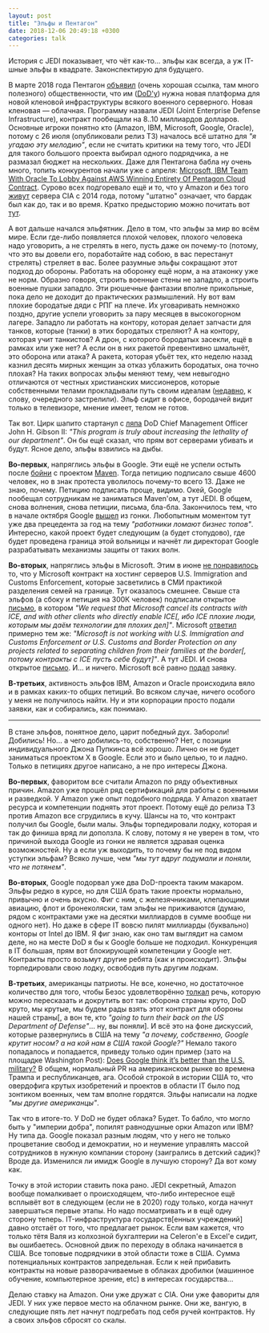 ```yaml
---
layout: post
title: "Эльфы и Пентагон"
date: 2018-12-06 20:49:18 +0300
categories: talk
---
```

История с JEDI показывает, что чёт как-то... эльфы как всегда, а уж IT-шные эльфы в квадрате. Законспектирую для будущего.

В марте 2018 года Пентагон [объявил](https://fedtechmagazine.com/article/2018/03/dod-sheds-light-cloud-future-its-jedi-project) (очень хорошая ссылка, там много полезного) общественности, что им ([DoD'у](https://en.wikipedia.org/wiki/United_States_Department_of_Defense)) нужна новая платформа для новой кленовой инфраструктуры всякого военного серверного. Новая кленовая — облачная. Программу назвали JEDI (Joint Enterprise Defense Infrastructure), контракт пообещали на 8..10 миллиардов долларов. Основные игроки понятно кто (Amazon, IBM, Microsoft, Google, Oracle), потому с 26 июля (опубликовали релиз ТЗ) началось всё штатно для *"я угадаю эту мелодию"*, если не считать критики на тему того, что JEDI для такого большого проекта выбирал одного подрядчика, а не размазал бюджет на нескольких. Даже для Пентагона бабла ну очень много, топить конкурентов начали уже с апреля: [Microsoft, IBM Team With Oracle To Lobby Against AWS Winning Entirety Of Pentagon Cloud Contract](https://www.crn.com/news/cloud/300102101/microsoft-ibm-team-with-oracle-to-lobby-against-aws-winning-entirety-of-pentagon-cloud-contract-report.htm). Сурово всех подгоревало ещё и то, что у Amazon и без того [живут](https://www.theatlantic.com/technology/archive/2014/07/the-details-about-the-cias-deal-with-amazon/374632/) сервера CIA с 2014 года, потому "штатно" означает, что бардак был как до, так и во время. Кратко предысторию можно почитать вот [тут](https://fcw.com/articles/2018/08/10/comment-schatz-jedi.aspx).

А вот дальше начался эльфятник. Дело в том, что эльфы за мир во всём мире. Если где-либо появляется плохой человек, плохого человека надо уговорить, а не стрелять в него, пусть даже он почему-то (потому, что это вы довели его, поработайте над собою, в вас перестанут стрелять) стреляет в вас. Более разумные эльфы сокращают этот подход до обороны. Работать на оборонку ещё норм, а на атаконку уже не норм. Образно говоря, строить военные стены не западло, а строить военные пушки западло. Эти рюшечные фантазии вполне прикольные, пока дело не доходит до практических размышлений. Ну вот вам плохие бородатые дяди с РПГ на плече. Их уговаривать немножко поздно, другие успели уговорить за пару месяцев в высокогорном лагере. Западло ли работать на контору, которая делает запчасти для танков, которые (танки) в этих бородатых стреляют? А на контору, которая учит танкистов? А дрон, с которого бородатых засекли, ещё в рамках или уже нет? А если он в них ракетой превентивно шмальнёт, это оборона или атака? А ракета, которая убьёт тех, кто неделю назад казнил десять мирных женщин за отказ ублажить бородатых, она точно плохая? На таких вопросах эльфы меняют тему, чем невыгодно отличаются от честных христианских миссионеров, которые собственными телами прокладывали путь своим идеалам ([недавно](https://lenta.ru/news/2018/11/21/americankilled/), к слову, очередного застрелили). Эльф сидит в офисе, бородачей видит только в телевизоре, мнение имеет, телом не готов.

Так вот. Цирк шапито стартанул с [ляпа](https://dod.defense.gov/News/Article/Article/1466699/dod-officials-highlight-role-of-cloud-infrastructure-in-supporting-warfighters/igphoto/2001888747/) DoD Chief Management Officer John H. Gibson II: *"This program is truly about increasing the lethality of our department"*. Он бы ещё сказал, что прям вот серверами убивать и будут. Ясное дело, эльфы взвились на дыбы.

**Во-первых**, напряглись эльфы в Google. Эти ещё не успели остыть после [бойни](https://www.reuters.com/article/uk-alphabet-defense/google-to-scrub-u-s-military-deal-protested-by-employees-source-idUKKCN1IX5YC) с проектом [Maven](https://gizmodo.com/google-is-helping-the-pentagon-build-ai-for-drones-1823464533). Тогда петицию подписало свыше 4600 человек, но в знак протеста уволилось почему-то всего 13. Даже не знаю, почему. Петицию подписать проще, видимо. Окей, Google пообещал сотрудникам не заниматься Maven'ом, а тут JEDI. В общем, снова волнения, снова петиции, письма, бла-бла. Закончилось тем, что в начале октября Google [вышел](https://www.bloomberg.com/news/articles/2018-10-08/google-drops-out-of-pentagon-s-10-billion-cloud-competition) из гонки. Любопытным моментом тут уже два прецедента за год на тему *"работники ломают бизнес топов"*. Интересно, какой проект будет следующим (а будет стопудово), где будет проведена граница этой вольницы и начнёт ли директорат Google разрабатывать механизмы защиты от таких волн.

**Во-вторых**, напряглись эльфы в Microsoft. Этим в июне [не понравилось](https://gizmodo.com/microsoft-employees-pressure-leadership-to-cancel-ice-c-1826965297) то, что у Microsoft контракт на хостинг серверов U.S. Immigration and Customs Enforcement, которые засветились в СМИ практикой разделения семей на границе. Тут оказалось смешнее. Свыше ста эльфов (а сбоку и петиция на 300К человек) подписали открытое [письмо](https://www.nytimes.com/2018/06/19/technology/tech-companies-immigration-border.html), в котором *"We request that Microsoft cancel its contracts with ICE, and with other clients who directly enable ICE[, ибо ICE плохие люди, которым мы даём технологии для плохих дел]"*. Microsoft [ответил](https://blogs.microsoft.com/on-the-issues/2018/06/18/microsoft-statement-on-separating-families-at-the-southern-border/) примерно тем же: *"Microsoft is not working with U.S. Immigration and Customs Enforcement or U.S. Customs and Border Protection on any projects related to separating children from their families at the border[, потому контракты с ICE пусть себе будут]"*. А тут JEDI. И снова открытое [письмо](https://medium.com/s/story/an-open-letter-to-microsoft-dont-bid-on-the-us-military-s-project-jedi-7279338b7132). И... и ничего. Microsoft всё равно [подал](https://www.telegraph.co.uk/technology/2018/10/13/microsoft-workers-protest-bid-build-pentagons-10bn-ai-warfare/) заявку.

**В-третьих**, активность эльфов IBM, Amazon и Oracle происходила вяло и в рамках каких-то общих петиций. Во всяком случае, ничего особого у меня не получилось найти. Ну и эти корпорации просто подали заявки, как и собирались, как понимаю.

---

В стане эльфов, понятное дело, царит победный дух. Забороли! Добились! Но... а чего добились-то, собственно? Нет, с позиции индивидуального Джона Пупкинса всё хорошо. Лично он не будет заниматься проектом X в Google. Если это и было целью, то и ладно. Только в петициях другое написано, а не про интересы Джона.

**Во-первых**, фаворитом все считали Amazon по ряду объективных причин. Amazon уже прошёл ряд сертификаций для работы с военными и разведкой. У Amazon уже опыт подобного подряда. У Amazon хватает ресурса и компетенции поднять этот проект. Потому ещё до релиза ТЗ против Amazon все сгрудились в кучу. Шансы на то, что контракт получил бы Google, были малы. Эльфы торпедировали лодку, которая и так до финиша вряд ли доползла. К слову, потому я не уверен в том, что причиной выхода Google из гонки не является здравая оценка возможностей. Ну а если уж выходить, то почему бы не под видом уступки эльфам? Всяко лучше, чем *"мы тут вдруг подумали и поняли, что не потянем"*.

**Во-вторых**, Google подорвал уже два DoD-проекта таким макаром. Эльфы редко в курсе, но для США брать такие проекты нормально, привычно и очень вкусно. Фиг с ним, с железячниками, клепающими авиацию, флот и бронеколяски, там эльфы не приживаются (думаю, рядом с контрактами уже на десятки миллиардов в сумме вообще ни одного нет). Но даже в сфере IT вовсю пилят миллиарды (буквально) конторы от Intel до IBM. Я фиг знаю, как оно там выглядит на самом деле, но на месте DoD я бы к Google больше не подходил. Конкуренция в IT большая, прям вот блокирующей компетенции у Google нет. Контракты просто возьмут другие ребята (как и происходит). Эльфы торпедировали свою лодку, освободив путь другим лодкам.

**В-третьих**, американцы патриоты. Не все, конечно, но достаточное количество для того, чтобы Безос удовлетворённо [толкал](https://techcrunch.com/2018/10/15/jeff-bezos-is-just-fine-taking-the-pentagons-10b-jedi-cloud-contract/) речь, которую можно пересказать и докрутить вот так: оборона страны круто, DoD круто, мы крутые, мы будем рады взять этот контракт для обороны нашей страны[, а вон те, кто *"going to turn their back on the US Department of Defense"*... ну, вы поняли]. И всё это на фоне дискуссий, которые развернулись в США на тему *"а почему, собственно, Google крутит носом? а на кой нам в США такой Google?"* Немало такого попадалось и попадается, приведу только один пример (зато на площадке Washington Post): [Does Google think it’s better than the U.S. military?](https://www.washingtonpost.com/opinions/does-google-think-its-better-than-the-us-military/2018/06/06/566c3a18-68d9-11e8-bea7-c8eb28bc52b1_story.html) В общем, нормальный PR на американском рынке во времена Трампа и республиканцев, ага. Особой строкой в истории США то, что овердофига крутых изобретений и проектов в области IT было под зонтиком военных, чем там вполне гордятся. Эльфы написали на лодке *"мы другие американцы"*.

Так что в итоге-то. У DoD не будет облака? Будет. То бабло, что могло быть у "империи добра", попилят равнодушные орки Amazon или IBM? Ну типа да. Google показал разным людям, что у него не только процветание свобод и демократии, но и неумение управлять массой сотрудников в нужную компании сторону (заигрались в детский садик)? Вроде да. Изменился ли имидж Google в лучшую сторону? Да вот кому как.

Точку в этой истории ставить пока рано. JEDI секретный, Amazon вообще помалкивает о происходящем, что-либо интересное ещё всплывёт вот в следующем (если не в 2020) году только, когда начнут завершаться первые этапы. Но надо посматривать и в ещё одну сторону теперь. IT-инфраструктура государств[енных учреждений] давно отстаёт от того, что предлагает рынок. Если вам кажется, что только тётя Валя из колхозной бухгалтерии на Celeron'е в Excel'е сидит, вы ошибаетесь. Основной движ по переходу в облака начинается в США. Все топовые подрядчики в этой области тоже в США. Сумма потенциальных контрактов запредельная. Если к ней прибавить контракты на новые разворачиваемые в облаках дробилки (машинное обучение, компьютерное зрение, etc) в интересах государства...

Делаю ставку на Amazon. Они уже дружат с CIA. Они уже фавориты для JEDI. У них уже первое место на облачном рынке. Они же, вангую, в следующие пять лет начнут подгребать под себя ручей контрактов. Ну а своих эльфов сбросят со скалы.
